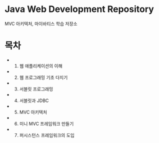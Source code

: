 # Java Web Development Repository
MVC 아키텍처, 마이바티스 학습 저장소

# 목차
* 01. 웹 애플리케이션의 이해
* 02. 웹 프로그래밍 기초 다지기
* 03. 서블릿 프로그래밍
* 04. 서블릿과 JDBC
* 05. MVC 아키텍처
* 06. 미니 MVC 프레임워크 만들기
* 07. 퍼시스턴스 프레임워크의 도입
